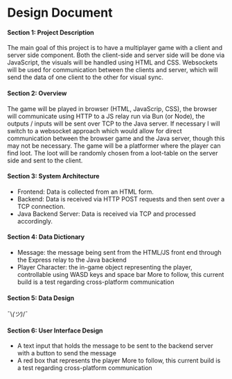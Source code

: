 # Design Document

#### Section 1: Project Description

The main goal of this project is to have a multiplayer game with a client and server side component. Both the client-side and server side will be done via JavaScript, the visuals will be handled using HTML and CSS. Websockets will be used for communication between the clients and server, which will send the data of one client to the other for visual sync.

#### Section 2: Overview
The game will be played in browser (HTML, JavaScrip, CSS), the browser will communicate using HTTP to a JS relay run via Bun (or Node), the outputs / inputs will be sent over TCP to the Java server. If necessary I will switch to a websocket approach which would allow for direct communication between the browser game and the Java server, though this may not be necessary.
The game will be a platformer where the player can find loot. The loot will be randomly chosen from a loot-table on the server side and sent to the client.

#### Section 3: System Architecture
- Frontend: Data is collected from an HTML form.
- Backend: Data is received via HTTP POST requests and then sent over a TCP connection.
- Java Backend Server: Data is received via TCP and processed accordingly.

#### Section 4: Data Dictionary
- Message: the message being sent from the HTML/JS front end through the Express relay to the Java backend
- Player Character: the in-game object representing the player, controllable using WASD keys and space bar
More to follow, this current build is a test regarding cross-platform communication

#### Section 5: Data Design
¯\\_(ツ)_/¯

#### Section 6: User Interface Design
- A text input that holds the message to be sent to the backend server with a button to send the message
- A red box that represents the player
More to follow, this current build is a test regarding cross-platform communication
